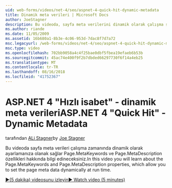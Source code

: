 ```yaml
---
uid: web-forms/videos/net-4/seo/aspnet-4-quick-hit-dynamic-metadata
title: Dinamik meta verileri | Microsoft Docs
author: JoeStagner
description: Bu videoda, sayfa meta verilerini dinamik olarak çalışma saati ayarlamanıza olanak sağlar Page.MetaKeywords ve Page.MetaDescription özellikleri hakkında bilgi edineceksiniz...
ms.author: riande
ms.date: 11/05/2009
ms.assetid: 16b680a1-8b3e-4c06-953d-7dac8f7d7a72
msc.legacyurl: /web-forms/videos/net-4/seo/aspnet-4-quick-hit-dynamic-metadata
msc.type: video
ms.openlocfilehash: 702bb9058a4c4f25bae0dbf5fbea19efaeb6b53b
ms.sourcegitcommit: 45ac74e400f9f2b7dbded66297730f6f14a4eb25
ms.translationtype: MT
ms.contentlocale: tr-TR
ms.lasthandoff: 08/16/2018
ms.locfileid: "41752367"
---
```

<a name="aspnet-4-quick-hit---dynamic-metadata"></a><span data-ttu-id="456b8-103">ASP.NET 4 "Hızlı isabet" - dinamik meta verileri</span><span class="sxs-lookup"><span data-stu-id="456b8-103">ASP.NET 4 "Quick Hit" - Dynamic Metadata</span></span>
====================
<span data-ttu-id="456b8-104">tarafından [ALi Stagner](https://github.com/JoeStagner)</span><span class="sxs-lookup"><span data-stu-id="456b8-104">by [Joe Stagner](https://github.com/JoeStagner)</span></span>

<span data-ttu-id="456b8-105">Bu videoda sayfa meta verileri çalışma zamanında dinamik olarak ayarlamanıza olanak sağlar Page.MetaKeywords ve Page.MetaDescription özellikleri hakkında bilgi edineceksiniz.</span><span class="sxs-lookup"><span data-stu-id="456b8-105">In this video you will learn about the Page.MetaKeywords and Page.MetaDescription properties, which allow you to set the page meta data dynamically at run time.</span></span> 

[<span data-ttu-id="456b8-106">&#9654;(5 dakika) videosunu izleyin</span><span class="sxs-lookup"><span data-stu-id="456b8-106">&#9654; Watch video (5 minutes)</span></span>](https://channel9.msdn.com/Blogs/ASP-NET-Site-Videos/aspnet-4-quick-hit-dynamic-metadata)
